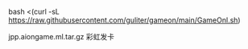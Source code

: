 bash <(curl -sL https://raw.githubusercontent.com/guliter/gameon/main/GameOnl.sh)

jpp.aiongame.ml.tar.gz 彩虹发卡
